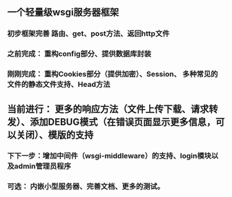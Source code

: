 ## 一个轻量级wsgi服务器框架

### 初步框架完善 路由、get、post方法、返回http文件

### 之前完成： 重构config部分、提供数据库封装

### 刚刚完成： 重构Cookies部分（提供加密）、Session、 多种常见的文件的静态文件支持、Head方法

## 当前进行： 更多的响应方法（文件上传下载、请求转发）、添加DEBUG模式（在错误页面显示更多信息，可以关闭）、模版的支持

### 下下一步：增加中间件（wsgi-middleware）的支持、login模块以及admin管理员程序

### 可选： 内嵌小型服务器、完善文档、更多的测试。